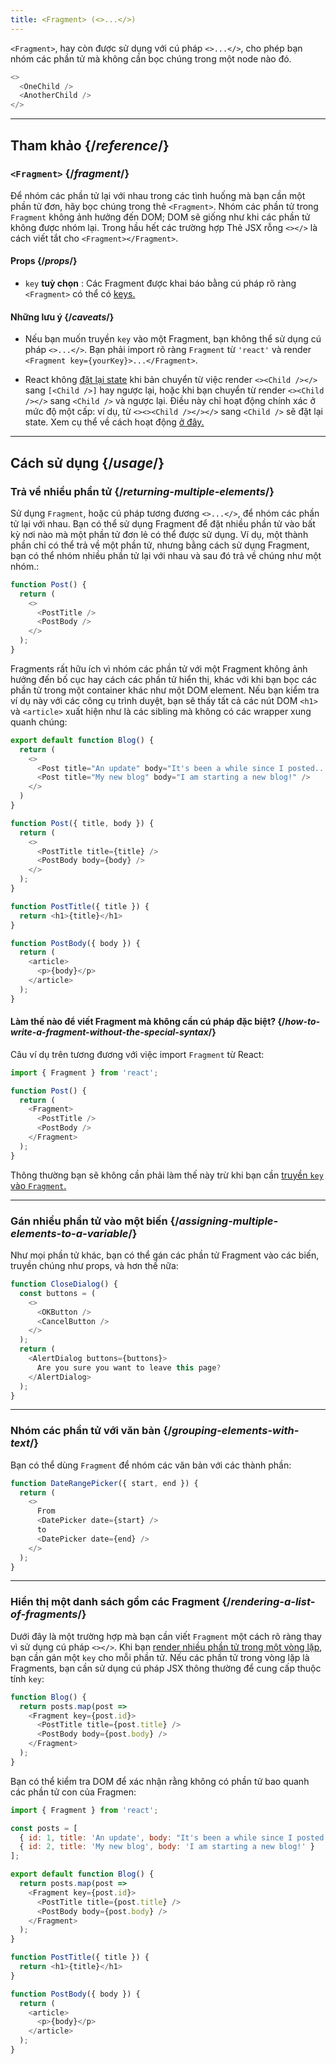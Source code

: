 ```yaml
---
title: <Fragment> (<>...</>)
---
```


<Intro>

`<Fragment>`, hay còn được sử dụng với cú pháp `<>...</>`, cho phép bạn nhóm các phần tử mà không cần bọc chúng trong một node nào đó.

```js
<>
  <OneChild />
  <AnotherChild />
</>
```

</Intro>

<InlineToc />

---

## Tham khảo {/*reference*/}

### `<Fragment>` {/*fragment*/}

Để nhóm các phần tử lại với nhau trong các tình huống mà bạn cần một phần tử đơn, hãy bọc chúng trong thẻ `<Fragment>`. Nhóm các phần tử trong `Fragment` không ảnh hưởng đến DOM; DOM sẽ giống như khi các phần tử không được nhóm lại. Trong hầu hết các trường hợp Thẻ JSX rỗng `<></>` là cách viết tắt cho `<Fragment></Fragment>`.

#### Props {/*props*/}

- `key` **tuỳ chọn** : Các Fragment được khai báo bằng cú pháp rõ ràng `<Fragment>` có thể có [keys.](/learn/rendering-lists#keeping-list-items-in-order-with-key)

#### Những lưu ý {/*caveats*/}

- Nếu bạn muốn truyền `key` vào một Fragment, bạn không thể sử dụng cú pháp `<>...</>`.  Bạn phải import rõ ràng `Fragment` từ `'react'` và render `<Fragment key={yourKey}>...</Fragment>`.

- React không [đặt lại state](/learn/preserving-and-resetting-state) khi bản chuyển từ việc render `<><Child /></>` sang `[<Child />]` hay ngược lại, hoặc khi bạn chuyển từ render `<><Child /></>` sang `<Child />` và ngược lại. Điều này chỉ hoạt động chính xác ở mức độ một cấp: ví dụ, từ `<><><Child /></></>` sang `<Child />` sẽ đặt lại state. Xem cụ thể về cách hoạt động [ở đây.](https://gist.github.com/clemmy/b3ef00f9507909429d8aa0d3ee4f986b)

---

## Cách sử dụng {/*usage*/}

### Trả về nhiều phần tử {/*returning-multiple-elements*/}

Sử dụng `Fragment`, hoặc cú pháp tương đương `<>...</>`, để nhóm các phần tử lại với nhau. Bạn có thể sử dụng Fragment để đặt nhiều phần tử vào bất kỳ nơi nào mà một phần tử đơn lẻ có thể được sử dụng. Ví dụ, một thành phần chỉ có thể trả về một phần tử, nhưng bằng cách sử dụng Fragment, bạn có thể nhóm nhiều phần tử lại với nhau và sau đó trả về chúng như một nhóm.:

```js {3,6}
function Post() {
  return (
    <>
      <PostTitle />
      <PostBody />
    </>
  );
}
```

Fragments rất hữu ích vì nhóm các phần tử với một Fragment không ảnh hưởng đến bố cục hay cách các phần tử hiển thị, khác với khi bạn bọc các phần tử trong một container khác như một DOM element. Nếu bạn kiểm tra ví dụ này với các công cụ trình duyệt, bạn sẽ thấy tất cả các nút DOM `<h1>` và `<article>` xuất hiện như là các sibling mà không có các wrapper xung quanh chúng:

<Sandpack>

```js
export default function Blog() {
  return (
    <>
      <Post title="An update" body="It's been a while since I posted..." />
      <Post title="My new blog" body="I am starting a new blog!" />
    </>
  )
}

function Post({ title, body }) {
  return (
    <>
      <PostTitle title={title} />
      <PostBody body={body} />
    </>
  );
}

function PostTitle({ title }) {
  return <h1>{title}</h1>
}

function PostBody({ body }) {
  return (
    <article>
      <p>{body}</p>
    </article>
  );
}
```

</Sandpack>

<DeepDive>

#### Làm thế nào để viết Fragment mà không cần cú pháp đặc biệt? {/*how-to-write-a-fragment-without-the-special-syntax*/}

Câu ví dụ trên tương đương với việc import `Fragment` từ React:

```js {1,5,8}
import { Fragment } from 'react';

function Post() {
  return (
    <Fragment>
      <PostTitle />
      <PostBody />
    </Fragment>
  );
}
```

Thông thường bạn sẽ không cần phải làm thế này trừ khi bạn cần [truyền `key` vào `Fragment`.](#rendering-a-list-of-fragments)

</DeepDive>

---

### Gán nhiều phần tử vào một biến {/*assigning-multiple-elements-to-a-variable*/}

Như mọi phần tử khác, bạn có thể gán các phần tử Fragment vào các biến, truyền chúng như props, và hơn thế nữa:

```js
function CloseDialog() {
  const buttons = (
    <>
      <OKButton />
      <CancelButton />
    </>
  );
  return (
    <AlertDialog buttons={buttons}>
      Are you sure you want to leave this page?
    </AlertDialog>
  );
}
```

---

### Nhóm các phần tử với văn bản {/*grouping-elements-with-text*/}

Bạn có thể dùng `Fragment` để nhóm các văn bản với các thành phần:

```js
function DateRangePicker({ start, end }) {
  return (
    <>
      From
      <DatePicker date={start} />
      to
      <DatePicker date={end} />
    </>
  );
}
```

---

### Hiển thị một danh sách gồm các Fragment {/*rendering-a-list-of-fragments*/}

Dưới đây là một trường hợp mà bạn cần viết `Fragment` một cách rõ ràng thay vì sử dụng cú pháp `<></>`.  Khi bạn [render  nhiều phần tử trong một vòng lặp](/learn/rendering-lists), bạn cần gán một `key` cho mỗi phần tử. Nếu các phần tử trong vòng lặp là Fragments, bạn cần sử dụng cú pháp JSX thông thường để cung cấp thuộc tính `key`:

```js {3,6}
function Blog() {
  return posts.map(post =>
    <Fragment key={post.id}>
      <PostTitle title={post.title} />
      <PostBody body={post.body} />
    </Fragment>
  );
}
```

Bạn có thể kiểm tra DOM để xác nhận rằng không có phần tử bao quanh các phần tử con của Fragmen:

<Sandpack>

```js
import { Fragment } from 'react';

const posts = [
  { id: 1, title: 'An update', body: "It's been a while since I posted..." },
  { id: 2, title: 'My new blog', body: 'I am starting a new blog!' }
];

export default function Blog() {
  return posts.map(post =>
    <Fragment key={post.id}>
      <PostTitle title={post.title} />
      <PostBody body={post.body} />
    </Fragment>
  );
}

function PostTitle({ title }) {
  return <h1>{title}</h1>
}

function PostBody({ body }) {
  return (
    <article>
      <p>{body}</p>
    </article>
  );
}
```

</Sandpack>
